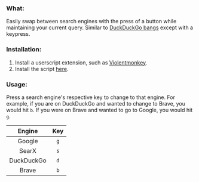 ### What:

Easily swap between search engines with the press of a button while maintaining your current query. Similar to [DuckDuckGo bangs](https://duckduckgo.com/bang) except with a keypress.

### Installation:

1. Install a userscript extension, such as [Violentmonkey](https://violentmonkey.github.io/).
2. Install the script [here](https://raw.githubusercontent.com/Mehvix/search-engine-redirect/master/master.user.js).

### Usage:

Press a search engine's respective key to change to that engine. For example, if you are on DuckDuckGo and wanted to change to Brave, you would hit `b`. If you were on Brave and wanted to go to Google, you would hit `g`.

|   Engine   | Key |
| :--------: | :-: |
|   Google   | `g` |
|   SearX    | `s` |
| DuckDuckGo | `d` |
|   Brave    | `b` |
